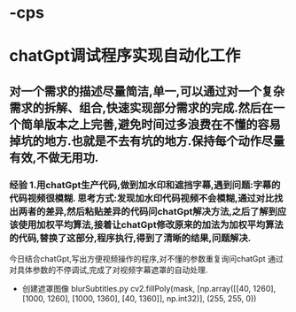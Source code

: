 # -cps
# chatGpt调试程序实现自动化工作
## 对一个需求的描述尽量简洁,单一,可以通过对一个复杂需求的拆解、组合,快速实现部分需求的完成.然后在一个简单版本之上完善,避免时间过多浪费在不懂的容易掉坑的地方.也就是不去有坑的地方.保持每个动作尽量有效,不做无用功.
### 经验 1.用chatGpt生产代码,做到加水印和遮挡字幕,**遇到问题:字幕的代码视频很模糊. 思考方式:发现加水印代码视频不会模糊,通过对比找出两者的差异,然后粘贴差异的代码问chatGpt解决方法,之后了解到应该使用加权平均算法,接着让chatGpt修改原来的加法为加权平均算法的代码,替换了这部分,程序执行,得到了清晰的结果,问题解决.**
今日结合chatGpt,写出方便视频操作的程序,对不懂的参数重复询问chatGpt
通过对具体参数的不停调试,完成了对视频字幕遮罩的自动处理.
 * 创建遮罩图像 blurSubtitles.py
         cv2.fillPoly(mask, [np.array([[40, 1260], [1000, 1260], [1000, 1360], [40, 1360]], np.int32)], (255, 255, 0))
